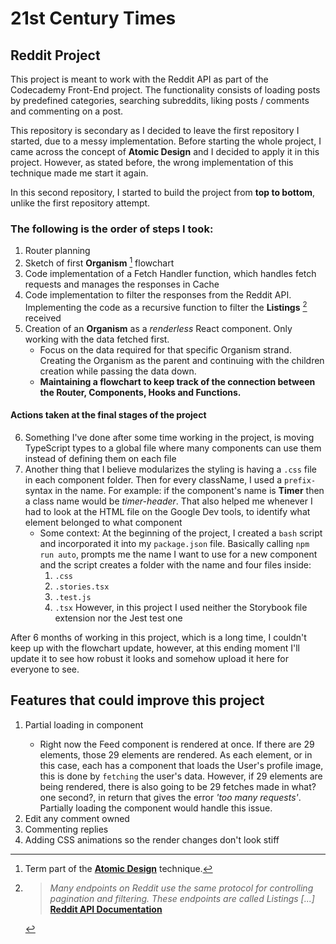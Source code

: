 # 21st Century Times
## Reddit Project

This project is meant to work with the Reddit API as part of the Codecademy Front-End project. The functionality consists of loading posts by predefined categories, searching subreddits, liking posts / comments and commenting on a post.

This repository is secondary as I decided to leave the first repository I started, due to a messy implementation. Before starting the whole project, I came across the concept of **Atomic Design** and I decided to apply it in this project. However, as stated before, the wrong implementation of this technique made me start it again.

In this second repository, I started to build the project from **top to bottom**, unlike the first repository attempt. 

### The following is the order of steps I took:

1. Router planning
2. Sketch of first **Organism** [^1] flowchart
3. Code implementation of a Fetch Handler function, which handles fetch requests and manages the responses in Cache
4. Code implementation to filter the responses from the Reddit API. Implementing the code as a recursive function to filter the **Listings** [^2] received
5. Creation of an **Organism** as a *renderless* React component. Only working with the data fetched first.
    - Focus on the data required for that specific Organism strand. Creating the Organism as the parent and continuing with the children creation while passing the data down.
    - **Maintaining a flowchart to keep track of the connection between the Router, Components, Hooks and Functions.**
#### Actions taken at the final stages of the project
6. Something I've done after some time working in the project, is moving TypeScript types to a global file where many components can use them instead of defining them on each file
7. Another thing that I believe modularizes the styling is having a `.css` file in each component folder. Then for every className, I used a `prefix-` syntax in the name. For example: if the component's name is **Timer** then a class name would be *timer-header*. That also helped me whenever I had to look at the HTML file on the Google Dev tools, to identify what element belonged to what component
    - Some context: At the beginning of the project, I created a `bash` script and incorporated it into my `package.json` file. Basically calling `npm run auto`, prompts me the name I want to use for a new component and the script creates a folder with the name and four files inside:
        1. `.css`
        2. `.stories.tsx`
        3. `.test.js`
        4. `.tsx`
    However, in this project I used neither the Storybook file extension nor the Jest test one

After 6 months of working in this project, which is a long time, I couldn't keep up with the flowchart update, however, at this ending moment I'll update it to see how robust it looks and somehow upload it here for everyone to see.

## Features that could improve this project

1. Partial loading in <Feed> component
    - Right now the Feed component is rendered at once. If there are 29 elements, those 29 elements are rendered. As each element, or in this case, each <Preview> has a <User> component that loads the User's profile image, this is done by `fetching` the user's data. However, if 29 elements are being rendered, there is also going to be 29 fetches made in what? one second?, in return that gives the error *'too many requests'*. Partially loading the <Feed> component would handle this issue.
2. Edit any comment owned
3. Commenting replies
4. Adding CSS animations so the render changes don't look stiff


[^1]: Term part of the [**Atomic Design**](https://atomicdesign.bradfrost.com/chapter-2/) technique.
[^2]: > *Many endpoints on Reddit use the same protocol for controlling pagination and filtering. These endpoints are called Listings [...]* [**Reddit API Documentation**](https://www.reddit.com/dev/api/)